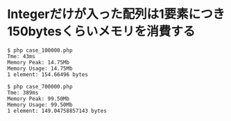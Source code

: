 # Integerだけが入った配列は1要素につき150bytesくらいメモリを消費する


```
$ php case_100000.php
Tme: 43ms
Memory Peak: 14.75Mb
Memory Usage: 14.75Mb
1 element: 154.66496 bytes
```

```
$ php case_700000.php
Tme: 389ms
Memory Peak: 99.50Mb
Memory Usage: 99.50Mb
1 element: 149.04758857143 bytes
```
